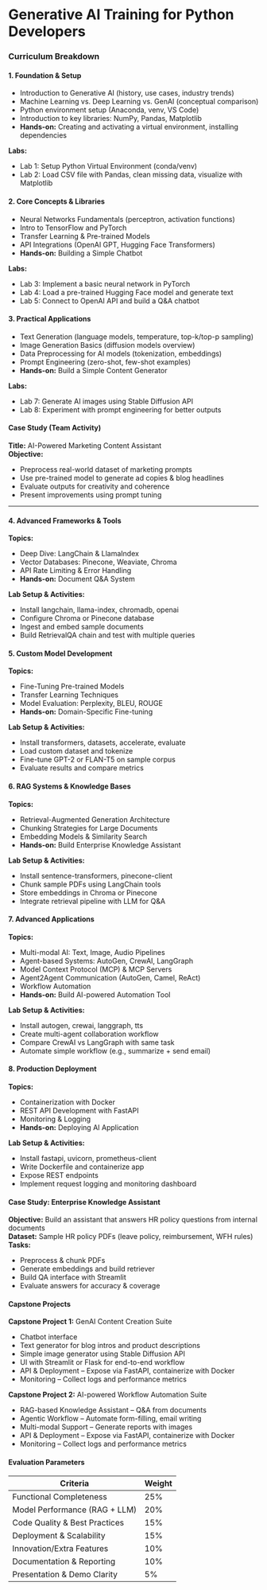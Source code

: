 # Generative AI Training for Python Developers

### Curriculum Breakdown

#### 1. Foundation & Setup
- Introduction to Generative AI (history, use cases, industry trends)
- Machine Learning vs. Deep Learning vs. GenAI (conceptual comparison)
- Python environment setup (Anaconda, venv, VS Code)
- Introduction to key libraries: NumPy, Pandas, Matplotlib
- **Hands-on:** Creating and activating a virtual environment, installing dependencies

**Labs:**
- Lab 1: Setup Python Virtual Environment (conda/venv)
- Lab 2: Load CSV file with Pandas, clean missing data, visualize with Matplotlib

#### 2. Core Concepts & Libraries
- Neural Networks Fundamentals (perceptron, activation functions)
- Intro to TensorFlow and PyTorch
- Transfer Learning & Pre-trained Models
- API Integrations (OpenAI GPT, Hugging Face Transformers)
- **Hands-on:** Building a Simple Chatbot

**Labs:**
- Lab 3: Implement a basic neural network in PyTorch
- Lab 4: Load a pre-trained Hugging Face model and generate text
- Lab 5: Connect to OpenAI API and build a Q&A chatbot

#### 3. Practical Applications
- Text Generation (language models, temperature, top-k/top-p sampling)
- Image Generation Basics (diffusion models overview)
- Data Preprocessing for AI models (tokenization, embeddings)
- Prompt Engineering (zero-shot, few-shot examples)
- **Hands-on:** Build a Simple Content Generator

**Labs:**
- Lab 7: Generate AI images using Stable Diffusion API
- Lab 8: Experiment with prompt engineering for better outputs

#### Case Study (Team Activity)
**Title:** AI-Powered Marketing Content Assistant  
**Objective:**
- Preprocess real-world dataset of marketing prompts
- Use pre-trained model to generate ad copies & blog headlines
- Evaluate outputs for creativity and coherence
- Present improvements using prompt tuning

---

#### 4. Advanced Frameworks & Tools
**Topics:**
- Deep Dive: LangChain & LlamaIndex
- Vector Databases: Pinecone, Weaviate, Chroma
- API Rate Limiting & Error Handling
- **Hands-on:** Document Q&A System

**Lab Setup & Activities:**
- Install langchain, llama-index, chromadb, openai
- Configure Chroma or Pinecone database
- Ingest and embed sample documents
- Build RetrievalQA chain and test with multiple queries

#### 5. Custom Model Development
**Topics:**
- Fine-Tuning Pre-trained Models
- Transfer Learning Techniques
- Model Evaluation: Perplexity, BLEU, ROUGE
- **Hands-on:** Domain-Specific Fine-tuning

**Lab Setup & Activities:**
- Install transformers, datasets, accelerate, evaluate
- Load custom dataset and tokenize
- Fine-tune GPT-2 or FLAN-T5 on sample corpus
- Evaluate results and compare metrics

#### 6. RAG Systems & Knowledge Bases
**Topics:**
- Retrieval-Augmented Generation Architecture
- Chunking Strategies for Large Documents
- Embedding Models & Similarity Search
- **Hands-on:** Build Enterprise Knowledge Assistant

**Lab Setup & Activities:**
- Install sentence-transformers, pinecone-client
- Chunk sample PDFs using LangChain tools
- Store embeddings in Chroma or Pinecone
- Integrate retrieval pipeline with LLM for Q&A

#### 7. Advanced Applications
**Topics:**
- Multi-modal AI: Text, Image, Audio Pipelines
- Agent-based Systems: AutoGen, CrewAI, LangGraph
- Model Context Protocol (MCP) & MCP Servers
- Agent2Agent Communication (AutoGen, Camel, ReAct)
- Workflow Automation
- **Hands-on:** Build AI-powered Automation Tool

**Lab Setup & Activities:**
- Install autogen, crewai, langgraph, tts
- Create multi-agent collaboration workflow
- Compare CrewAI vs LangGraph with same task
- Automate simple workflow (e.g., summarize + send email)

#### 8. Production Deployment
**Topics:**
- Containerization with Docker
- REST API Development with FastAPI
- Monitoring & Logging
- **Hands-on:** Deploying AI Application

**Lab Setup & Activities:**
- Install fastapi, uvicorn, prometheus-client
- Write Dockerfile and containerize app
- Expose REST endpoints
- Implement request logging and monitoring dashboard

#### Case Study: Enterprise Knowledge Assistant
**Objective:** Build an assistant that answers HR policy questions from internal documents  
**Dataset:** Sample HR policy PDFs (leave policy, reimbursement, WFH rules)  
**Tasks:**
- Preprocess & chunk PDFs
- Generate embeddings and build retriever
- Build QA interface with Streamlit
- Evaluate answers for accuracy & coverage

#### Capstone Projects
**Capstone Project 1:** GenAI Content Creation Suite
- Chatbot interface  
- Text generator for blog intros and product descriptions  
- Simple image generator using Stable Diffusion API  
- UI with Streamlit or Flask for end-to-end workflow  
- API & Deployment – Expose via FastAPI, containerize with Docker  
- Monitoring – Collect logs and performance metrics  

**Capstone Project 2:** AI-powered Workflow Automation Suite
- RAG-based Knowledge Assistant – Q&A from documents  
- Agentic Workflow – Automate form-filling, email writing  
- Multi-modal Support – Generate reports with images  
- API & Deployment – Expose via FastAPI, containerize with Docker  
- Monitoring – Collect logs and performance metrics  

#### Evaluation Parameters
| Criteria | Weight |
|----------|--------|
| Functional Completeness | 25% |
| Model Performance (RAG + LLM) | 20% |
| Code Quality & Best Practices | 15% |
| Deployment & Scalability | 15% |
| Innovation/Extra Features | 10% |
| Documentation & Reporting | 10% |
| Presentation & Demo Clarity | 5% |
